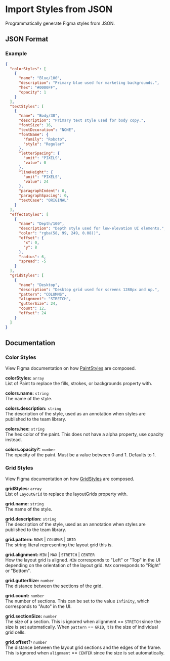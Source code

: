 # Import Styles from JSON

Programmatically generate Figma styles from JSON.

## JSON Format

### Example

```json
{
  "colorStyles": [
    {
      "name": "Blue/100",
      "description": "Primary blue used for marketing backgrounds.",
      "hex": "#0000FF",
      "opacity": 1
    }
  ],
  "textStyles": [
    {
      "name": "Body/30",
      "description": "Primary text style used for body copy.",
      "fontSize": 16,
      "textDecoration": "NONE",
      "fontName": {
        "family": "Roboto",
        "style": "Regular"
      },
      "letterSpacing": {
        "unit": "PIXELS",
        "value": 0
      },
      "lineHeight": {
        "unit": "PIXELS",
        "value": 24
      },
      "paragraphIndent": 0,
      "paragraphSpacing": 0,
      "textCase": "ORIGINAL"
    }
  ],
  "effectStyles": [
    {
      "name": "Depth/100",
      "description": "Depth style used for low-elevation UI elements.",
      "color": "rgba(58, 99, 249, 0.08))",
      "offset": {
        "x": 0,
        "y": 8
      },
      "radius": 6,
      "spread": -5
    }
  ],
  "gridStyles": [
    {
      "name": "Desktop",
      "description": "Desktop grid used for screens 1280px and up.",
      "pattern": "COLUMNS",
      "alignment": "STRETCH",
      "gutterSize": 24,
      "count": 12,
      "offset": 24
    }
  ]
}
```

## Documentation

### Color Styles

View Figma documentation on how [PaintStyles](https://www.figma.com/plugin-docs/api/PaintStyle/) are composed.

**colorStyles:** `array`\
List of Paint to replace the fills, strokes, or backgrounds property with.

**colors.name:** `string`\
The name of the style.

**colors.description:** `string`\
The description of the style, used as an annotation when styles are published to the team library.

**colors.hex:** `string`\
The hex color of the paint. This does not have a alpha property, use opacity instead.

**colors.opacity?:** `number`\
The opacity of the paint. Must be a value between 0 and 1. Defaults to 1.

### Grid Styles

View Figma documentation on how [GridStyles](https://www.figma.com/plugin-docs/api/GridStyle/) are composed.

**gridStyles:** `array`\
List of `LayoutGrid` to replace the layoutGrids property with.

**grid.name:** `string`\
The name of the style.

**grid.description:** `string`\
The description of the style, used as an annotation when styles are published to the team library.

**grid.pattern:** `ROWS` | `COLUMNS` | `GRID`\
The string literal representing the layout grid this is.

**grid.alignment:** `MIN` | `MAX` | `STRETCH` | `CENTER`\
How the layout grid is aligned. `MIN` corresponds to "Left" or "Top" in the UI depending on the orientation of the layout grid. `MAX` corresponds to "Right" or "Bottom".

**grid.gutterSize:** `number`\
The distance between the sections of the grid.

**grid.count:** `number`\
The number of sections. This can be set to the value `Infinity`, which corresponds to "Auto" in the UI.

**grid.sectionSize:** `number`\
The size of a section. This is ignored when alignment == `STRETCH` since the size is set automatically. When `pattern` == `GRID`, it is the size of individual grid cells.

**grid.offset?:** `number`\
The distance between the layout grid sections and the edges of the frame. This is ignored when `alignment` == `CENTER` since the size is set automatically.
